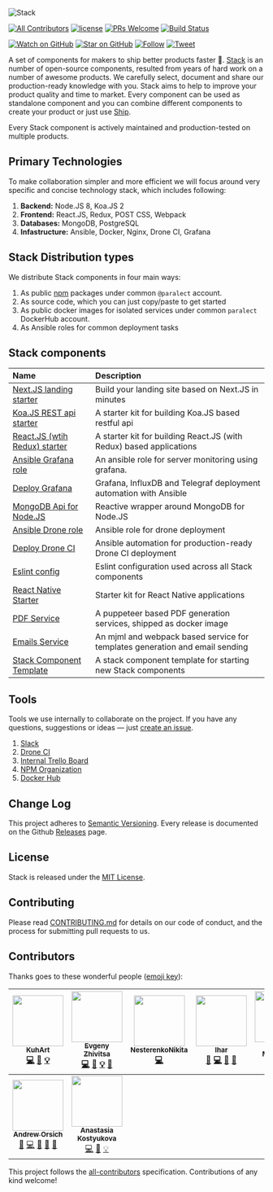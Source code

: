 ![Stack](https://raw.githubusercontent.com/paralect/stack/master/stack-component-template/stack.png)

[![All Contributors](https://img.shields.io/badge/all_contributors-9-orange.svg?style=flat-square)](#contributors)
[![license](https://img.shields.io/github/license/mashape/apistatus.svg?style=flat-square)](LICENSE)
[![PRs Welcome](https://img.shields.io/badge/PRs-welcome-brightgreen.svg?style=flat-square)](http://makeapullrequest.com)
[![Build Status](http://product-stack-ci.paralect.com/api/badges/paralect/stack/status.svg)](http://product-stack-ci.paralect.com/paralect/stack)

[![Watch on GitHub](https://img.shields.io/github/watchers/paralect/stack.svg?style=social&label=Watch)](https://github.com/paralect/ship/watchers)
[![Star on GitHub](https://img.shields.io/github/stars/paralect/stack.svg?style=social&label=Stars)](https://github.com/paralect/ship/stargazers)
[![Follow](https://img.shields.io/twitter/follow/paralect.svg?style=social&label=Follow)](https://twitter.com/paralect)
[![Tweet](https://img.shields.io/twitter/url/https/github.com/paralect/stack.svg?style=social)](https://twitter.com/intent/tweet?text=I%27m%20using%20Stack%20components%20to%20build%20my%20next%20product%20🚀.%20Check%20it%20out:%20https://github.com/paralect/stack)

A set of components for makers to ship better products faster 🚀.
[Stack](https://github.com/paralect/stack) is an number of open-source components, resulted from years of hard work on a number of awesome products. We carefully select, document and share our production-ready knowledge with you. Stack aims to help to improve your product quality and time to market. Every component can be used as standalone component and you can combine different components to create your product or just use [Ship](https://github.com/paralect/ship).

Every Stack component is actively maintained and production-tested on multiple products. 

## Primary Technologies

To make collaboration simpler and more efficient we will focus around very specific and concise technology stack, which includes following:

1. **Backend:** Node.JS 8, Koa.JS 2
2. **Frontend:** React.JS, Redux, POST CSS, Webpack
3. **Databases:** MongoDB, PostgreSQL
4. **Infastructure:** Ansible, Docker, Nginx, Drone CI, Grafana

## Stack Distribution types

We distribute Stack components in four main ways:

1. As public [npm](https://www.npmjs.com/) packages under common `@paralect` account.
2. As source code, which you can just copy/paste to get started
3. As public docker images for isolated services under common `paralect` DockerHub account.
4. As Ansible roles for common deployment tasks

## Stack components

|Name|Description|
|:---|:----------|
|[Next.JS landing starter](https://github.com/paralect/nextjs-landing-starter)|Build your landing site based on Next.JS in minutes|
|[Koa.JS REST api starter](https://github.com/paralect/koa-api-starter)|A starter kit for building Koa.JS based restful api|
|[React.JS (wtih Redux) starter](https://github.com/paralect/koa-react-starter)|A starter kit for building React.JS (with Redux) based applications|
|[Ansible Grafana role](https://github.com/paralect/ansible-grafana)|An ansible role for server monitoring using grafana.|
|[Deploy Grafana](https://github.com/paralect/deploy-grafana)|Grafana, InfluxDB and Telegraf deployment automation with Ansible|
|[MongoDB Api for Node.JS](https://github.com/paralect/node-mongo)|Reactive wrapper around MongoDB for Node.JS|
|[Ansible Drone role](https://github.com/paralect/ansible-drone)|Ansible role for drone deployment|
|[Deploy Drone CI](https://github.com/paralect/deploy-drone)|Ansible automation for production-ready Drone CI deployment|
|[Eslint config](https://github.com/paralect/eslint-config)|Eslint configuration used across all Stack components|
|[React Native Starter](./react-native-starter/README.md)|Starter kit for React Native applications|
|[PDF Service](https://github.com/paralect/pdf-service)|A puppeteer based PDF generation services, shipped as docker image|
|[Emails Service](./mail-service/README.md)|An mjml and webpack based service for templates generation and email sending|
|[Stack Component Template](./stack-component-template/README.md)|A stack component template for starting new Stack components|

## Tools

Tools we use internally to collaborate on the project. If you have any questions, suggestions or ideas — just [create an issue](https://github.com/paralect/stack/issues/new).

1. [Slack](https://paralect-stack.slack.com/messages)
2. [Drone CI](http://product-stack-ci.paralect.com)
3. [Internal Trello Board](https://trello.com/b/ZmxYFqWa/product-stack-development)
4. [NPM Organization](https://www.npmjs.com/org/paralect)
5. [Docker Hub](https://hub.docker.com/u/paralect/dashboard/)

## Change Log

This project adheres to [Semantic Versioning](http://semver.org/).
Every release is documented on the Github [Releases](https://github.com/paralect/ship/releases) page.

## License

Stack is released under the [MIT License](LICENSE).

## Contributing

Please read [CONTRIBUTING.md](CONTRIBUTING.md) for details on our code of conduct, and the process for submitting pull requests to us.

## Contributors

Thanks goes to these wonderful people ([emoji key](https://github.com/kentcdodds/all-contributors#emoji-key)):

<!-- ALL-CONTRIBUTORS-LIST:START - Do not remove or modify this section -->
<!-- prettier-ignore -->
| [<img src="https://avatars3.githubusercontent.com/u/14125982?v=4" width="100px;"/><br /><sub><b>KuhArt</b></sub>](https://github.com/KuhArt)<br />[💻](https://github.com/paralect/stack/commits?author=KuhArt "Code") [📖](https://github.com/paralect/stack/commits?author=KuhArt "Documentation") [💡](#example-KuhArt "Examples") | [<img src="https://avatars2.githubusercontent.com/u/6461311?v=4" width="100px;"/><br /><sub><b>Evgeny Zhivitsa</b></sub>](https://github.com/ezhivitsa)<br />[💻](https://github.com/paralect/stack/commits?author=ezhivitsa "Code") [📖](https://github.com/paralect/stack/commits?author=ezhivitsa "Documentation") [💡](#example-ezhivitsa "Examples") [🤔](#ideas-ezhivitsa "Ideas, Planning, & Feedback") | [<img src="https://avatars1.githubusercontent.com/u/12069883?v=4" width="100px;"/><br /><sub><b>NesterenkoNikita</b></sub>](https://github.com/NesterenkoNikita)<br />[💻](https://github.com/paralect/stack/commits?author=NesterenkoNikita "Code") | [<img src="https://avatars3.githubusercontent.com/u/2302873?v=4" width="100px;"/><br /><sub><b>Ihar</b></sub>](https://github.com/IharKrasnik)<br />[🐛](https://github.com/paralect/stack/issues?q=author%3AIharKrasnik "Bug reports") [💻](https://github.com/paralect/stack/commits?author=IharKrasnik "Code") [📖](https://github.com/paralect/stack/commits?author=IharKrasnik "Documentation") [🤔](#ideas-IharKrasnik "Ideas, Planning, & Feedback") | [<img src="https://avatars2.githubusercontent.com/u/2989199?v=4" width="100px;"/><br /><sub><b>Uladzimir Mitskevich</b></sub>](https://github.com/umitskevich)<br />[💻](https://github.com/paralect/stack/commits?author=umitskevich "Code") | [<img src="https://avatars3.githubusercontent.com/u/22181943?v=4" width="100px;"/><br /><sub><b>Евгений</b></sub>](https://github.com/EugenLeshchov)<br />[💻](https://github.com/paralect/stack/commits?author=EugenLeshchov "Code") | [<img src="https://avatars1.githubusercontent.com/u/9166217?v=4" width="100px;"/><br /><sub><b>Anton Tsapliuk</b></sub>](https://github.com/tsapa44)<br />[💻](https://github.com/paralect/stack/commits?author=tsapa44 "Code") |
| :---: | :---: | :---: | :---: | :---: | :---: | :---: |
| [<img src="https://avatars3.githubusercontent.com/u/681396?v=4" width="100px;"/><br /><sub><b>Andrew Orsich</b></sub>](http://paralect.com)<br />[💬](#question-anorsich "Answering Questions") [💻](https://github.com/paralect/stack/commits?author=anorsich "Code") [📖](https://github.com/paralect/stack/commits?author=anorsich "Documentation") [🤔](#ideas-anorsich "Ideas, Planning, & Feedback") [👀](#review-anorsich "Reviewed Pull Requests") | [<img src="https://avatars1.githubusercontent.com/u/11842784?v=4" width="100px;"/><br /><sub><b>Anastasia Kostyukova</b></sub>](https://github.com/nastya-kostyukova)<br />[💻](https://github.com/paralect/stack/commits?author=nastya-kostyukova "Code") [📖](https://github.com/paralect/stack/commits?author=nastya-kostyukova "Documentation") [💡](#example-nastya-kostyukova "Examples") |
<!-- ALL-CONTRIBUTORS-LIST:END -->

This project follows the [all-contributors](https://github.com/kentcdodds/all-contributors) specification. Contributions of any kind welcome!
